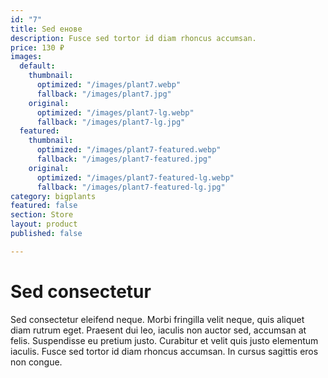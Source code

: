 ```yaml
---
id: "7"
title: Sed енове
description: Fusce sed tortor id diam rhoncus accumsan.
price: 130 ₽
images:
  default:
    thumbnail:
      optimized: "/images/plant7.webp"
      fallback: "/images/plant7.jpg"
    original:
      optimized: "/images/plant7-lg.webp"
      fallback: "/images/plant7-lg.jpg"
  featured:
    thumbnail:
      optimized: "/images/plant7-featured.webp"
      fallback: "/images/plant7-featured.jpg"
    original:
      optimized: "/images/plant7-featured-lg.webp"
      fallback: "/images/plant7-featured-lg.jpg"
category: bigplants
featured: false
section: Store
layout: product
published: false

---
```

# Sed consectetur

Sed consectetur eleifend neque. Morbi fringilla velit neque, quis aliquet diam rutrum eget. Praesent dui leo, iaculis non auctor sed, accumsan at felis. Suspendisse eu pretium justo. Curabitur et velit quis justo elementum iaculis. Fusce sed tortor id diam rhoncus accumsan. In cursus sagittis eros non congue.
